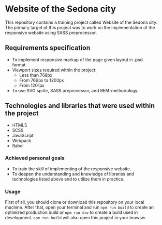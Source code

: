 
# Website of the Sedona city
This repository contains a training project called Website of the Sedona city.
The primary target of this project was to work on the implementation of the responsive website using SASS preprocessor.

## Requirements specification
- To implement responsive markup of the page given layout in .psd format.
- Viewport sizes required within the project:
	* Less than 768px
	* From 769px to 1200px
	* From 1201px
- To use SVG sprite, SASS preprocessor, and BEM-methodology.

## Technologies and libraries that were used within the project
- HTML5
- SCSS
- JavaScript
- Webpack
- Babel

### Achieved personal goals
- To train the skill of implementing of the responsive website.
- To deepen the understanding and knowledge of libraries and technologies listed above and to utilize them in practice.

### Usage
First of all, you should clone or download this repository on your local machine. After that, open your terminal and run
`npm run build` to create an optimized production build or `npm run dev` to create a build used in development.
`npm run build` will also open this project in your browser.
